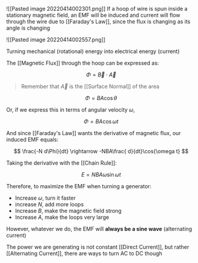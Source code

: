 ![[Pasted image 20220414002301.png]]
If a hoop of wire is spun inside a stationary magnetic field, an EMF will be induced and current will flow through the wire due to [[Faraday's Law]], since the flux is changing as its angle is changing

![[Pasted image 20220414002557.png]]

Turning mechanical (rotational) energy into electrical energy (current)

The [[Magnetic Flux]] through the hoop can be expressed as:

$$
\Phi = \vec{B} \cdot \vec{A}
$$

> Remember that $\vec{A}$ is the [[Surface Normal]] of the area

$$
\Phi = BA \cos{\theta}
$$

Or, if we express this in terms of angular velocity $\omega$, 

$$
\Phi = BA \cos{\omega t}
$$

And since [[Faraday's Law]] wants the derivative of magnetic flux, our induced EMF equals:

$$
\frac{-N d\Phi}{dt} \rightarrow -NBA\frac{ d}{dt}\cos{\omega t}
$$

Taking the derivative with the [[Chain Rule]]:

$$
E = NBA \omega \sin{\omega t}
$$

Therefore, to maximize the EMF when turning a generator:
- Increase $\omega$, turn it faster
- increase $N$, add more loops
- Increase $B$, make the magnetic field strong
- Increase $A$, make the loops very large

However, whatever we do, the EMF will **always be a sine wave** (alternating current)

The power we are generating is not constant [[Direct Current]], but rather [[Alternating Current]], there are ways to turn AC to DC though
